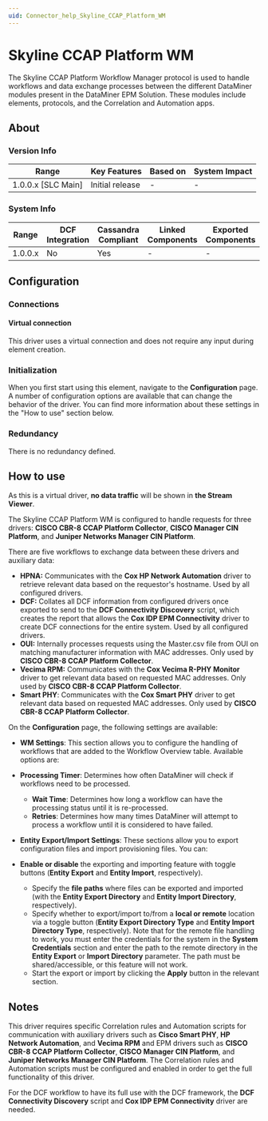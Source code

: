 ```yaml
---
uid: Connector_help_Skyline_CCAP_Platform_WM
---
```


# Skyline CCAP Platform WM

The Skyline CCAP Platform Workflow Manager protocol is used to handle workflows and data exchange processes between the different DataMiner modules present in the DataMiner EPM Solution. These modules include elements, protocols, and the Correlation and Automation apps.

## About

### Version Info

| **Range**            | **Key Features** | **Based on** | **System Impact** |
|----------------------|------------------|--------------|-------------------|
| 1.0.0.x \[SLC Main\] | Initial release  | \-           | \-                |

### System Info

| **Range** | **DCF Integration** | **Cassandra Compliant** | **Linked Components** | **Exported Components** |
|-----------|---------------------|-------------------------|-----------------------|-------------------------|
| 1.0.0.x   | No                  | Yes                     | \-                    | \-                      |

## Configuration

### Connections

#### Virtual connection

This driver uses a virtual connection and does not require any input during element creation.

### Initialization

When you first start using this element, navigate to the **Configuration** page. A number of configuration options are available that can change the behavior of the driver. You can find more information about these settings in the "How to use" section below.

### Redundancy

There is no redundancy defined.

## How to use

As this is a virtual driver, **no data traffic** will be shown in **the Stream Viewer**.

The Skyline CCAP Platform WM is configured to handle requests for three drivers: **CISCO CBR-8 CCAP Platform Collector**, **CISCO Manager CIN Platform**, and **Juniper Networks Manager CIN Platform**.

There are five workflows to exchange data between these drivers and auxiliary data:

- **HPNA:** Communicates with the **Cox HP Network Automation** driver to retrieve relevant data based on the requestor's hostname. Used by all configured drivers.
- **DCF:** Collates all DCF information from configured drivers once exported to send to the **DCF Connectivity Discovery** script, which creates the report that allows the **Cox IDP EPM Connectivity** driver to create DCF connections for the entire system. Used by all configured drivers.
- **OUI:** Internally processes requests using the Master.csv file from OUI on matching manufacturer information with MAC addresses. Only used by **CISCO CBR-8 CCAP Platform Collector**.
- **Vecima RPM:** Communicates with the **Cox Vecima R-PHY Monitor** driver to get relevant data based on requested MAC addresses. Only used by **CISCO CBR-8 CCAP Platform Collector**.
- **Smart PHY**: Communicates with the **Cox Smart PHY** driver to get relevant data based on requested MAC addresses. Only used by **CISCO CBR-8 CCAP Platform Collector**.

On the **Configuration** page, the following settings are available:

- **WM Settings**: This section allows you to configure the handling of workflows that are added to the Workflow Overview table. Available options are:

- **Processing Timer**: Determines how often DataMiner will check if workflows need to be processed.
  - **Wait Time**: Determines how long a workflow can have the processing status until it is re-processed.
  - **Retries**: Determines how many times DataMiner will attempt to process a workflow until it is considered to have failed.

<!-- -->

- **Entity Export/Import Settings**: These sections allow you to export configuration files and import provisioning files. You can:

- **Enable or disable** the exporting and importing feature with toggle buttons (**Entity Export** and **Entity Import**, respectively).
  - Specify the **file paths** where files can be exported and imported (with the **Entity Export Directory** and **Entity Import Directory**, respectively).
  - Specify whether to export/import to/from a **local or remote** location via a toggle button (**Entity Export Directory Type** and **Entity Import Directory Type**, respectively). Note that for the remote file handling to work, you must enter the credentials for the system in the **System Credentials** section and enter the path to the remote directory in the **Entity Export** or **Import Directory** parameter. The path must be shared/accessible, or this feature will not work.
  - Start the export or import by clicking the **Apply** button in the relevant section.

## Notes

This driver requires specific Correlation rules and Automation scripts for communication with auxiliary drivers such as **Cisco Smart PHY**, **HP Network Automation**, and **Vecima RPM** and EPM drivers such as **CISCO CBR-8 CCAP Platform Collector**, **CISCO Manager CIN Platform**, and **Juniper Networks Manager CIN Platform**. The Correlation rules and Automation scripts must be configured and enabled in order to get the full functionality of this driver.

For the DCF workflow to have its full use with the DCF framework, the **DCF Connectivity Discovery** script and **Cox IDP EPM Connectivity** driver are needed.
